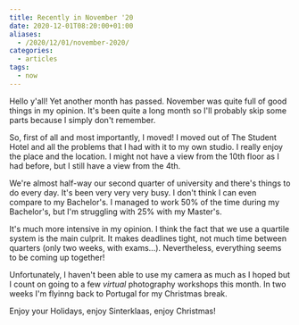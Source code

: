 ```yaml
---
title: Recently in November '20
date: 2020-12-01T08:20:00+01:00
aliases:
  - /2020/12/01/november-2020/
categories:
  - articles
tags:
  - now
---
```


Hello y'all! Yet another month has passed. November was quite full of good things in my opinion. It's been quite a long month so I'll probably skip some parts because I simply don't remember.

<!--more-->

So, first of all and most importantly, I moved! I moved out of The Student Hotel and all the problems that I had with it to my own studio. I really enjoy the place and the location. I might not have a view from the 10th floor as I had before, but I still have a view from the 4th.

We're almost half-way our second quarter of university and there's things to do every day. It's been very very very busy. I don't think I can even compare to my Bachelor's. I managed to work 50% of the time during my Bachelor's, but I'm struggling with 25% with my Master's.

It's much more intensive in my opinion. I think the fact that we use a quartile system is the main culprit. It makes deadlines tight, not much time between quarters (only two weeks, with exams...). Nevertheless, everything seems to be coming up together!

Unfortunately, I haven't been able to use my camera as much as I hoped but I count on going to a few *virtual* photography workshops this month. In two weeks I'm flyinng back to Portugal for my Christmas break.

Enjoy your Holidays, enjoy Sinterklaas, enjoy Christmas!

<!--more-->
